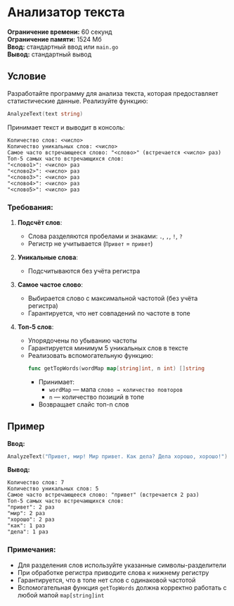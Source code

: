 # Анализатор текста

**Ограничение времени:** 60 секунд  
**Ограничение памяти:** 1524 Мб  
**Ввод:** стандартный ввод или `main.go`  
**Вывод:** стандартный вывод  

## Условие

Разработайте программу для анализа текста, которая предоставляет статистические данные. Реализуйте функцию:

```go
AnalyzeText(text string)
```

Принимает текст и выводит в консоль:

```
Количество слов: <число>
Количество уникальных слов: <число>
Самое часто встречающееся слово: "<слово>" (встречается <число> раз)
Топ-5 самых часто встречающихся слов:
"<слово1>": <число> раз
"<слово2>": <число> раз
"<слово3>": <число> раз
"<слово4>": <число> раз
"<слово5>": <число> раз
```

### Требования:
1. **Подсчёт слов**:
   - Слова разделяются пробелами и знаками: `.`, `,`, `!`, `?`
   - Регистр не учитывается (`Привет` = `привет`)

2. **Уникальные слова**:
   - Подсчитываются без учёта регистра

3. **Самое частое слово**:
   - Выбирается слово с максимальной частотой (без учёта регистра)
   - Гарантируется, что нет совпадений по частоте в топе

4. **Топ-5 слов**:
   - Упорядочены по убыванию частоты
   - Гарантируется минимум 5 уникальных слов в тексте
   - Реализовать вспомогательную функцию:
     ```go
     func getTopWords(wordMap map[string]int, n int) []string
     ```
     - Принимает:
       - `wordMap` — мапа `слово → количество повторов`
       - `n` — количество позиций в топе
     - Возвращает слайс топ-n слов

## Пример

**Ввод:**
```go
AnalyzeText("Привет, мир! Мир привет. Как дела? Дела хорошо, хорошо!")
```

**Вывод:**
```
Количество слов: 7
Количество уникальных слов: 5
Самое часто встречающееся слово: "привет" (встречается 2 раз)
Топ-5 самых часто встречающихся слов:
"привет": 2 раз
"мир": 2 раз
"хорошо": 2 раз
"как": 1 раз
"дела": 1 раз
```

### Примечания:
- Для разделения слов используйте указанные символы-разделители
- При обработке регистра приводите слова к нижнему регистру
- Гарантируется, что в топе нет слов с одинаковой частотой
- Вспомогательная функция `getTopWords` должна корректно работать с любой мапой `map[string]int`